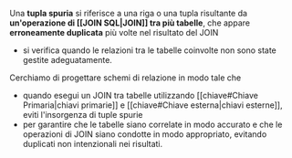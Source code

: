Una **tupla spuria** si riferisce a una riga o una tupla risultante da **un'operazione di [[JOIN SQL|JOIN]] tra più tabelle**, che appare **erroneamente duplicata** più volte nel risultato del JOIN
- si verifica quando le relazioni tra le tabelle coinvolte non sono state gestite adeguatamente.

Cerchiamo di progettare schemi di relazione in modo tale che 
- quando esegui un JOIN tra tabelle utilizzando [[chiave#Chiave Primaria|chiavi primarie]] e [[chiave#Chiave esterna|chiavi esterne]], eviti l'insorgenza di tuple spurie
- per garantire che le tabelle siano correlate in modo accurato e che le operazioni di JOIN siano condotte in modo appropriato, evitando duplicati non intenzionali nei risultati.
